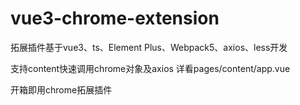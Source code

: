 # vue3-chrome-extension

拓展插件基于vue3、ts、Element Plus、Webpack5、axios、less开发

支持content快速调用chrome对象及axios 详看pages/content/app.vue

开箱即用chrome拓展插件

